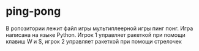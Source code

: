 # ping-pong
В ропозитории лежит файл игры мультиплеерной игры пинг понг. Игра написана на языке Python. Игрок 1 управляет ракеткой при помощи клавиш W и S, игрок 2 управляет ракеткой при помощи стрелочек

